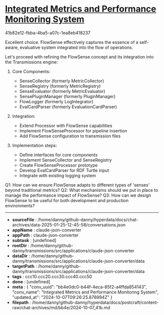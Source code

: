 # [Integrated Metrics and Performance Monitoring System](https://claude.ai/chat/bb4e0dc0-b44f-4eca-85f2-a4ffda854143)

41b82e12-fbba-4ba5-a07c-1ea8eb418237

 Excellent choice. FlowSense effectively captures the essence of a self-aware, evaluative system integrated into the flow of operations.

Let's proceed with refining the FlowSense concept and its integration into the Transmissions engine:

1. Core Components:
   - SenseCollector (formerly MetricCollector)
   - SenseRegistry (formerly MetricRegistry)
   - SenseEvaluator (formerly MetricEvaluator)
   - SensePluginManager (formerly PluginManager)
   - FlowLogger (formerly LogIntegrator)
   - EvalCardParser (formerly EvaluationCardParser)

2. Integration:
   - Extend Processor with FlowSense capabilities
   - Implement FlowSenseProcessor for pipeline insertion
   - Add FlowSense configuration to transmission files

3. Implementation steps:
   - Define interfaces for core components
   - Implement SenseCollector and SenseRegistry
   - Create FlowSenseProcessor prototype
   - Develop EvalCardParser for RDF Turtle input
   - Integrate with existing logging system

Q1: How can we ensure FlowSense adapts to different types of 'senses' beyond traditional metrics?
Q2: What mechanisms should we put in place to manage the performance impact of FlowSense?
Q3: How can we design FlowSense to be useful for both development and production environments?

---

* **sourceFile** : /home/danny/github-danny/hyperdata/docs/chat-archives/data-2025-01-25-12-45-58/conversations.json
* **appName** : claude-json-converter
* **appPath** : claude-json-converter
* **subtask** : [undefined]
* **rootDir** : /home/danny/github-danny/transmissions/src/applications/claude-json-converter
* **dataDir** : /home/danny/github-danny/transmissions/src/applications/claude-json-converter/data
* **targetPath** : /home/danny/github-danny/transmissions/src/applications/claude-json-converter/data
* **tags** : ccc10.ccc20.ccc30.ccc40.ccc50
* **done** : [undefined]
* **meta** : {
  "conv_uuid": "bb4e0dc0-b44f-4eca-85f2-a4ffda854143",
  "conv_name": "Integrated Metrics and Performance Monitoring System",
  "updated_at": "2024-10-07T09:26:25.876994Z"
}
* **filepath** : /home/danny/github-danny/hyperdata/docs/postcraft/content-raw/chat-archives/md/bb4e/2024-10-07_41b.md